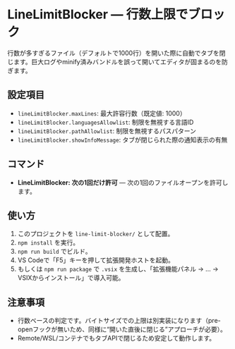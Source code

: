 # LineLimitBlocker — 行数上限でブロック

行数が多すぎるファイル（デフォルトで1000行）を開いた際に自動でタブを閉じます。巨大ログやminify済みバンドルを誤って開いてエディタが固まるのを防ぎます。

## 設定項目
- `lineLimitBlocker.maxLines`: 最大許容行数（既定値: 1000）
- `lineLimitBlocker.languagesAllowlist`: 制限を無視する言語ID
- `lineLimitBlocker.pathAllowlist`: 制限を無視するパスパターン
- `lineLimitBlocker.showInfoMessage`: タブが閉じられた際の通知表示の有無

## コマンド
- **LineLimitBlocker: 次の1回だけ許可** — 次の1回のファイルオープンを許可します。

## 使い方
1. このプロジェクトを `line-limit-blocker/` として配置。
2. `npm install` を実行。
3. `npm run build` でビルド。
4. VS Codeで「F5」キーを押して拡張開発ホストを起動。
5. もしくは `npm run package` で `.vsix` を生成し、「拡張機能パネル → … → VSIXからインストール」で導入可能。

## 注意事項
- 行数ベースの判定です。バイトサイズでの上限は別実装になります（pre-openフックが無いため、同様に“開いた直後に閉じる”アプローチが必要）。
- Remote/WSL/コンテナでもタブAPIで閉じるため安定して動作します。